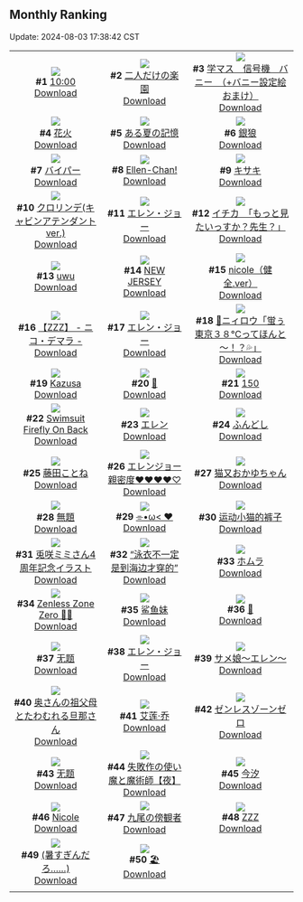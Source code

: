 ## Monthly Ranking
Update: 2024-08-03 17:38:42 CST

|      |      |      |
| :----: | :----: | :----: |
| ![](https://i.pixiv.re/c/240x480/img-master/img/2024/07/06/04/54/56/120275682_p0_master1200.jpg)<br>**#1** [10:00](https://www.pixiv.net/artworks/120275682)<br>[Download](https://i.pixiv.re/img-original/img/2024/07/06/04/54/56/120275682_p0.jpg) | ![](https://i.pixiv.re/c/240x480/img-master/img/2024/07/06/00/00/33/120269913_p0_master1200.jpg)<br>**#2** [二人だけの楽園](https://www.pixiv.net/artworks/120269913)<br>[Download](https://i.pixiv.re/img-original/img/2024/07/06/00/00/33/120269913_p0.png) | ![](https://i.pixiv.re/c/240x480/img-master/img/2024/07/06/08/00/07/120278009_p0_master1200.jpg)<br>**#3** [学マス　信号機　バニー　（+バニー設定絵おまけ）](https://www.pixiv.net/artworks/120278009)<br>[Download](https://i.pixiv.re/img-original/img/2024/07/06/08/00/07/120278009_p0.jpg) |
| ![](https://i.pixiv.re/c/240x480/img-master/img/2024/07/04/00/00/25/120216152_p0_master1200.jpg)<br>**#4** [花火](https://www.pixiv.net/artworks/120216152)<br>[Download](https://i.pixiv.re/img-original/img/2024/07/04/00/00/25/120216152_p0.jpg) | ![](https://i.pixiv.re/c/240x480/img-master/img/2024/07/07/00/00/33/120301131_p0_master1200.jpg)<br>**#5** [ある夏の記憶](https://www.pixiv.net/artworks/120301131)<br>[Download](https://i.pixiv.re/img-original/img/2024/07/07/00/00/33/120301131_p0.jpg) | ![](https://i.pixiv.re/c/240x480/img-master/img/2024/07/06/18/00/10/120289442_p0_master1200.jpg)<br>**#6** [銀狼](https://www.pixiv.net/artworks/120289442)<br>[Download](https://i.pixiv.re/img-original/img/2024/07/06/18/00/10/120289442_p0.jpg) |
| ![](https://i.pixiv.re/c/240x480/img-master/img/2024/07/05/10/00/01/120251457_p0_master1200.jpg)<br>**#7** [バイパー](https://www.pixiv.net/artworks/120251457)<br>[Download](https://i.pixiv.re/img-original/img/2024/07/05/10/00/01/120251457_p0.png) | ![](https://i.pixiv.re/c/240x480/img-master/img/2024/07/06/15/11/39/120285707_p0_master1200.jpg)<br>**#8** [Ellen-Chan!](https://www.pixiv.net/artworks/120285707)<br>[Download](https://i.pixiv.re/img-original/img/2024/07/06/15/11/39/120285707_p0.jpg) | ![](https://i.pixiv.re/c/240x480/img-master/img/2024/07/06/00/00/31/120269903_p0_master1200.jpg)<br>**#9** [キサキ](https://www.pixiv.net/artworks/120269903)<br>[Download](https://i.pixiv.re/img-original/img/2024/07/06/00/00/31/120269903_p0.jpg) |
| ![](https://i.pixiv.re/c/240x480/img-master/img/2024/07/06/19/01/18/120291184_p0_master1200.jpg)<br>**#10** [クロリンデ(キャビンアテンダントver.)](https://www.pixiv.net/artworks/120291184)<br>[Download](https://i.pixiv.re/img-original/img/2024/07/06/19/01/18/120291184_p0.png) | ![](https://i.pixiv.re/c/240x480/img-master/img/2024/07/05/18/50/07/120260092_p0_master1200.jpg)<br>**#11** [エレン・ジョー](https://www.pixiv.net/artworks/120260092)<br>[Download](https://i.pixiv.re/img-original/img/2024/07/05/18/50/07/120260092_p0.jpg) | ![](https://i.pixiv.re/c/240x480/img-master/img/2024/07/07/08/00/08/120310029_p0_master1200.jpg)<br>**#12** [イチカ　「もっと見たいっすか？先生？」](https://www.pixiv.net/artworks/120310029)<br>[Download](https://i.pixiv.re/img-original/img/2024/07/07/08/00/08/120310029_p0.jpg) |
| ![](https://i.pixiv.re/c/240x480/img-master/img/2024/07/06/10/34/57/120280324_p0_master1200.jpg)<br>**#13** [uwu](https://www.pixiv.net/artworks/120280324)<br>[Download](https://i.pixiv.re/img-original/img/2024/07/06/10/34/57/120280324_p0.png) | ![](https://i.pixiv.re/c/240x480/img-master/img/2024/07/06/22/55/15/120298610_p0_master1200.jpg)<br>**#14** [NEW JERSEY](https://www.pixiv.net/artworks/120298610)<br>[Download](https://i.pixiv.re/img-original/img/2024/07/06/22/55/15/120298610_p0.jpg) | ![](https://i.pixiv.re/c/240x480/img-master/img/2024/07/05/06/30/45/120248990_p0_master1200.jpg)<br>**#15** [nicole（健全.ver）](https://www.pixiv.net/artworks/120248990)<br>[Download](https://i.pixiv.re/img-original/img/2024/07/05/06/30/45/120248990_p0.jpg) |
| ![](https://i.pixiv.re/c/240x480/img-master/img/2024/07/04/09/32/06/120224790_p0_master1200.jpg)<br>**#16** [【ZZZ】 -  ニコ・デマラ -](https://www.pixiv.net/artworks/120224790)<br>[Download](https://i.pixiv.re/img-original/img/2024/07/04/09/32/06/120224790_p0.png) | ![](https://i.pixiv.re/c/240x480/img-master/img/2024/07/06/18/29/37/120290321_p0_master1200.jpg)<br>**#17** [エレン・ジョー](https://www.pixiv.net/artworks/120290321)<br>[Download](https://i.pixiv.re/img-original/img/2024/07/06/18/29/37/120290321_p0.png) | ![](https://i.pixiv.re/c/240x480/img-master/img/2024/07/06/00/00/32/120269905_p0_master1200.jpg)<br>**#18** [🙂ニィロウ「蛍ぅ 東京３８℃ってほんと～！？💦」](https://www.pixiv.net/artworks/120269905)<br>[Download](https://i.pixiv.re/img-original/img/2024/07/06/00/00/32/120269905_p0.jpg) |
| ![](https://i.pixiv.re/c/240x480/img-master/img/2024/07/06/21/32/43/120295748_p0_master1200.jpg)<br>**#19** [Kazusa](https://www.pixiv.net/artworks/120295748)<br>[Download](https://i.pixiv.re/img-original/img/2024/07/06/21/32/43/120295748_p0.jpg) | ![](https://i.pixiv.re/c/240x480/img-master/img/2024/07/05/00/58/28/120244584_p0_master1200.jpg)<br>**#20** [🦈](https://www.pixiv.net/artworks/120244584)<br>[Download](https://i.pixiv.re/img-original/img/2024/07/05/00/58/28/120244584_p0.jpg) | ![](https://i.pixiv.re/c/240x480/img-master/img/2024/07/06/13/39/20/120283837_p0_master1200.jpg)<br>**#21** [150](https://www.pixiv.net/artworks/120283837)<br>[Download](https://i.pixiv.re/img-original/img/2024/07/06/13/39/20/120283837_p0.jpg) |
| ![](https://i.pixiv.re/c/240x480/img-master/img/2024/07/06/10/00/11/120279774_p0_master1200.jpg)<br>**#22** [Swimsuit Firefly On Back](https://www.pixiv.net/artworks/120279774)<br>[Download](https://i.pixiv.re/img-original/img/2024/07/06/10/00/11/120279774_p0.jpg) | ![](https://i.pixiv.re/c/240x480/img-master/img/2024/07/06/00/08/05/120270487_p0_master1200.jpg)<br>**#23** [エレン](https://www.pixiv.net/artworks/120270487)<br>[Download](https://i.pixiv.re/img-original/img/2024/07/06/00/08/05/120270487_p0.png) | ![](https://i.pixiv.re/c/240x480/img-master/img/2024/07/06/09/00/17/120278827_p0_master1200.jpg)<br>**#24** [ふんどし](https://www.pixiv.net/artworks/120278827)<br>[Download](https://i.pixiv.re/img-original/img/2024/07/06/09/00/17/120278827_p0.png) |
| ![](https://i.pixiv.re/c/240x480/img-master/img/2024/07/08/00/00/26/120337147_p0_master1200.jpg)<br>**#25** [藤田ことね](https://www.pixiv.net/artworks/120337147)<br>[Download](https://i.pixiv.re/img-original/img/2024/07/08/00/00/26/120337147_p0.jpg) | ![](https://i.pixiv.re/c/240x480/img-master/img/2024/07/07/20/38/37/120328553_p0_master1200.jpg)<br>**#26** [エレンジョー親密度♥♥♥♥♡](https://www.pixiv.net/artworks/120328553)<br>[Download](https://i.pixiv.re/img-original/img/2024/07/07/20/38/37/120328553_p0.png) | ![](https://i.pixiv.re/c/240x480/img-master/img/2024/07/06/07/44/10/120269804_p0_master1200.jpg)<br>**#27** [猫又おかゆちゃん](https://www.pixiv.net/artworks/120269804)<br>[Download](https://i.pixiv.re/img-original/img/2024/07/06/07/44/10/120269804_p0.jpg) |
| ![](https://i.pixiv.re/c/240x480/img-master/img/2024/07/04/12/00/01/120226683_p0_master1200.jpg)<br>**#28** [無題](https://www.pixiv.net/artworks/120226683)<br>[Download](https://i.pixiv.re/img-original/img/2024/07/04/12/00/01/120226683_p0.jpg) | ![](https://i.pixiv.re/c/240x480/img-master/img/2024/07/06/14/40/11/120285060_p0_master1200.jpg)<br>**#29** [⌯•ω< ❤](https://www.pixiv.net/artworks/120285060)<br>[Download](https://i.pixiv.re/img-original/img/2024/07/06/14/40/11/120285060_p0.jpg) | ![](https://i.pixiv.re/c/240x480/img-master/img/2024/07/07/15/16/36/120318914_p0_master1200.jpg)<br>**#30** [运动小猫的裤子](https://www.pixiv.net/artworks/120318914)<br>[Download](https://i.pixiv.re/img-original/img/2024/07/07/15/16/36/120318914_p0.jpg) |
| ![](https://i.pixiv.re/c/240x480/img-master/img/2024/07/06/00/00/40/120269951_p0_master1200.jpg)<br>**#31** [兎咲ミミさん4周年記念イラスト](https://www.pixiv.net/artworks/120269951)<br>[Download](https://i.pixiv.re/img-original/img/2024/07/06/00/00/40/120269951_p0.png) | ![](https://i.pixiv.re/c/240x480/img-master/img/2024/07/06/21/19/42/120295280_p0_master1200.jpg)<br>**#32** [“泳衣不一定是到海边才穿的”](https://www.pixiv.net/artworks/120295280)<br>[Download](https://i.pixiv.re/img-original/img/2024/07/06/21/19/42/120295280_p0.jpg) | ![](https://i.pixiv.re/c/240x480/img-master/img/2024/07/06/17/04/30/120288101_p0_master1200.jpg)<br>**#33** [ホムラ](https://www.pixiv.net/artworks/120288101)<br>[Download](https://i.pixiv.re/img-original/img/2024/07/06/17/04/30/120288101_p0.jpg) |
| ![](https://i.pixiv.re/c/240x480/img-master/img/2024/07/04/11/05/19/120225949_p0_master1200.jpg)<br>**#34** [Zenless Zone Zero 🐰💨](https://www.pixiv.net/artworks/120225949)<br>[Download](https://i.pixiv.re/img-original/img/2024/07/04/11/05/19/120225949_p0.png) | ![](https://i.pixiv.re/c/240x480/img-master/img/2024/07/06/11/38/57/120281492_p0_master1200.jpg)<br>**#35** [鲨鱼妹](https://www.pixiv.net/artworks/120281492)<br>[Download](https://i.pixiv.re/img-original/img/2024/07/06/11/38/57/120281492_p0.jpg) | ![](https://i.pixiv.re/c/240x480/img-master/img/2024/07/06/00/00/35/120269925_p0_master1200.jpg)<br>**#36** [🌸](https://www.pixiv.net/artworks/120269925)<br>[Download](https://i.pixiv.re/img-original/img/2024/07/06/00/00/35/120269925_p0.jpg) |
| ![](https://i.pixiv.re/c/240x480/img-master/img/2024/07/04/00/00/25/120216151_p0_master1200.jpg)<br>**#37** [无题](https://www.pixiv.net/artworks/120216151)<br>[Download](https://i.pixiv.re/img-original/img/2024/07/04/00/00/25/120216151_p0.jpg) | ![](https://i.pixiv.re/c/240x480/img-master/img/2024/07/05/05/32/03/120248271_p0_master1200.jpg)<br>**#38** [エレン・ジョー](https://www.pixiv.net/artworks/120248271)<br>[Download](https://i.pixiv.re/img-original/img/2024/07/05/05/32/03/120248271_p0.jpg) | ![](https://i.pixiv.re/c/240x480/img-master/img/2024/07/07/23/51/49/120336618_p0_master1200.jpg)<br>**#39** [サメ娘〜エレン〜](https://www.pixiv.net/artworks/120336618)<br>[Download](https://i.pixiv.re/img-original/img/2024/07/07/23/51/49/120336618_p0.jpg) |
| ![](https://i.pixiv.re/c/240x480/img-master/img/2024/07/06/00/05/29/120270365_p0_master1200.jpg)<br>**#40** [奥さんの祖父母とたわむれる旦那さん](https://www.pixiv.net/artworks/120270365)<br>[Download](https://i.pixiv.re/img-original/img/2024/07/06/00/05/29/120270365_p0.jpg) | ![](https://i.pixiv.re/c/240x480/img-master/img/2024/07/05/19/00/12/120260381_p0_master1200.jpg)<br>**#41** [艾莲·乔](https://www.pixiv.net/artworks/120260381)<br>[Download](https://i.pixiv.re/img-original/img/2024/07/05/19/00/12/120260381_p0.jpg) | ![](https://i.pixiv.re/c/240x480/img-master/img/2024/07/06/13/39/18/120283836_p0_master1200.jpg)<br>**#42** [ゼンレスゾーンゼロ](https://www.pixiv.net/artworks/120283836)<br>[Download](https://i.pixiv.re/img-original/img/2024/07/06/13/39/18/120283836_p0.jpg) |
| ![](https://i.pixiv.re/c/240x480/img-master/img/2024/07/05/15/19/50/120255945_p0_master1200.jpg)<br>**#43** [无题](https://www.pixiv.net/artworks/120255945)<br>[Download](https://i.pixiv.re/img-original/img/2024/07/05/15/19/50/120255945_p0.jpg) | ![](https://i.pixiv.re/c/240x480/img-master/img/2024/07/06/10/53/56/120280640_p0_master1200.jpg)<br>**#44** [失敗作の使い魔と魔術師【夜】](https://www.pixiv.net/artworks/120280640)<br>[Download](https://i.pixiv.re/img-original/img/2024/07/06/10/53/56/120280640_p0.png) | ![](https://i.pixiv.re/c/240x480/img-master/img/2024/07/06/00/00/41/120269953_p0_master1200.jpg)<br>**#45** [今汐](https://www.pixiv.net/artworks/120269953)<br>[Download](https://i.pixiv.re/img-original/img/2024/07/06/00/00/41/120269953_p0.png) |
| ![](https://i.pixiv.re/c/240x480/img-master/img/2024/07/04/11/46/56/120226495_p0_master1200.jpg)<br>**#46** [Nicole](https://www.pixiv.net/artworks/120226495)<br>[Download](https://i.pixiv.re/img-original/img/2024/07/04/11/46/56/120226495_p0.jpg) | ![](https://i.pixiv.re/c/240x480/img-master/img/2024/07/06/00/00/12/120269824_p0_master1200.jpg)<br>**#47** [九尾の傍観者](https://www.pixiv.net/artworks/120269824)<br>[Download](https://i.pixiv.re/img-original/img/2024/07/06/00/00/12/120269824_p0.png) | ![](https://i.pixiv.re/c/240x480/img-master/img/2024/07/05/18/52/18/120260142_p0_master1200.jpg)<br>**#48** [ZZZ](https://www.pixiv.net/artworks/120260142)<br>[Download](https://i.pixiv.re/img-original/img/2024/07/05/18/52/18/120260142_p0.png) |
| ![](https://i.pixiv.re/c/240x480/img-master/img/2024/07/08/17/10/30/120353087_p0_master1200.jpg)<br>**#49** [(暑すぎんだろ……)](https://www.pixiv.net/artworks/120353087)<br>[Download](https://i.pixiv.re/img-original/img/2024/07/08/17/10/30/120353087_p0.jpg) | ![](https://i.pixiv.re/c/240x480/img-master/img/2024/07/06/02/07/52/120273520_p0_master1200.jpg)<br>**#50** [🏖️](https://www.pixiv.net/artworks/120273520)<br>[Download](https://i.pixiv.re/img-original/img/2024/07/06/02/07/52/120273520_p0.jpg) |
|      |
